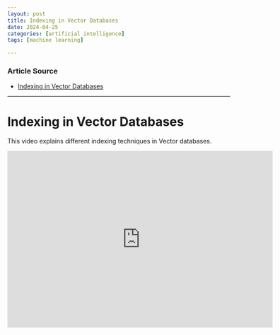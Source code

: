 ```yaml
---
layout: post
title: Indexing in Vector Databases
date: 2024-04-25
categories: [artificial intelligence]
tags: [machine learning]

---
```


### Article Source


* [Indexing in Vector Databases](https://www.youtube.com/watch?v=swM4bQMW0EQ)

---


# Indexing in Vector Databases

This video explains different indexing techniques in Vector databases. 

<iframe width="600" height="400" src="https://www.youtube.com/embed/swM4bQMW0EQ?si=tp7ARqoCDh5zzHkY" title="YouTube video player" frameborder="0" allow="accelerometer; autoplay; clipboard-write; encrypted-media; gyroscope; picture-in-picture; web-share" referrerpolicy="strict-origin-when-cross-origin" allowfullscreen></iframe>